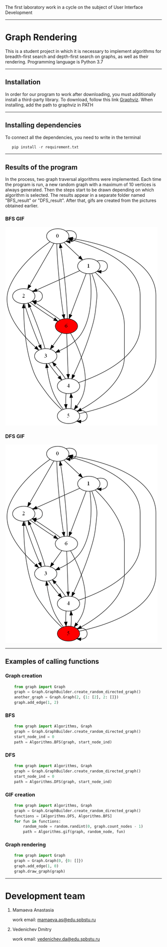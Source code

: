 The first laboratory work in a cycle on the subject of User Interface Development
***
# Graph Rendering

This is a student project in which it is necessary to implement algorithms for breadth-first search and depth-first search on graphs, as well as their rendering. Programming language is Python 3.7
***
## Installation

In order for our program to work after downloading, you must additionally install a third-party library. To download, follow this link [Graphviz](https://graphviz.org/download/). When installing, add the path to graphviz in PATH
***
## Installing dependencies

To connect all the dependencies, you need to write in the terminal
```python
   pip install -r requirement.txt
```
***
## Results of the program
In the process, two graph traversal algorithms were implemented. Each time the program is run, a new random graph with a maximum of 10 vertices is always generated. Then the steps start to be drawn depending on which algorithm is selected. The results appear in a separate folder named "BFS_result" or "DFS_result". After that, gifs are created from the pictures obtained earlier.

### BFS GIF
![GIF_BFS](https://github.com/Brightest-Sunshine/pictures-for-README-files/blob/master/pics/BFS_2.gif)

### DFS GIF
![GIF_DFS](https://github.com/Brightest-Sunshine/pictures-for-README-files/blob/master/pics/DFS_2.gif)

***
## Examples of calling functions
### Graph creation
```python
    from graph import Graph
    graph = Graph.GraphBuilder.create_random_directed_graph() 
    another_graph = Graph.Graph(2, {1: [2], 2: []})
    graph.add_edge(1, 2)
```

### BFS
```python
    from graph import Algorithms, Graph
    graph = Graph.GraphBuilder.create_random_directed_graph()
    start_node_ind = 0
    path = Algorithms.BFS(graph, start_node_ind)
```

### DFS
```python
    from graph import Algorithms, Graph
    graph = Graph.GraphBuilder.create_random_directed_graph()
    start_node_ind = 0
    path = Algorithms.DFS(graph, start_node_ind)
```

### GIF creation
```python
    from graph import Algorithms, Graph
    graph = Graph.GraphBuilder.create_random_directed_graph()
    functions = [Algorithms.DFS, Algorithms.BFS]
    for fun in functions:
        random_node = random.randint(0, graph.count_nodes - 1)
        path = Algorithms.gif(graph, random_node, fun)
```

### Graph rendering
```python
    from graph import Graph
    graph = Graph.Graph(0, {0: []})
    graph.add_edge(1, 0)
    graph.draw_graph(graph)
```
***

# Development team
1. Mamaeva Anastasia

     work email: mamaeva.as@edu.spbstu.ru
    
2. Vedenichev Dmitry

     work email: vedenichev.da@edu.spbstu.ru 
